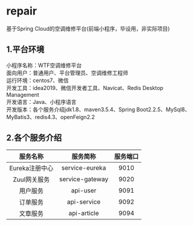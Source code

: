 # repair
基于Spring Cloud的空调维修平台(前端小程序，毕设用，非实际项目)
## 1.平台环境
小程序名称：WTF空调维修平台  
面向用户：普通用户、平台管理员、空调维修工程师  
运行环境：centos7、微信  
开发工具：idea2019、微信开发者工具、Navicat、Redis Desktop Management  
开发语言：Java、小程序语言  
开发版本：各个服务介绍jdk1.8、maven3.5.4、Spring Boot2.2.5、MySql8、MyBatis3、redis4.3、openFeign2.2  
## 2.各个服务介绍
| 服务名称| 	服务简称| 	服务端口| 
|  :----:   | :----:   |:----:   |
|Eureka注册中心|	service-eureka|	9010|
|Zuul网关服务|	service-gateway	|9020|
|用户服务	|api-user	|9091|
|订单服务|	api-service|	9092|
|文章服务	|api-article|	9094|
